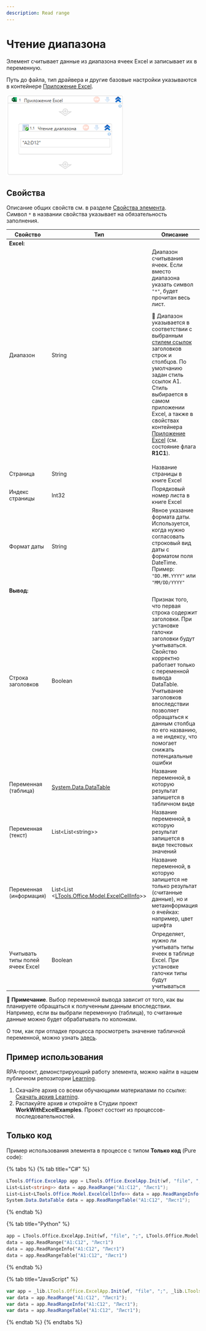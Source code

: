 ```yaml
---
description: Read range
---
```


# Чтение диапазона

Элемент считывает данные из диапазона ячеек Excel и записывает их в переменную.

Путь до файла, тип драйвера и другие базовые настройки указываются в контейнере [Приложение Excel](https://docs.primo-rpa.ru/primo-rpa/g_elements/el_basic/els_excel/el_excel_app).

![](<../../../.gitbook/assets1/WFReadRange.png>)

## Свойства
Описание общих свойств см. в разделе [Свойства элемента](https://docs.primo-rpa.ru/primo-rpa/primo-studio/process/elements#svoistva-elementa).\
Символ `*` в названии свойства указывает на обязательность заполнения.

| Свойство                | Тип                                              | Описание                                                          | Пример                |
| ----------------------- | ------------------------------------------------ | ----------------------------------------------------------------- | --------------------- |
| **Excel:**              |  |   |
| Диапазон                | String                                           | Диапазон считывания ячеек. Если вместо диапазона указать символ `"*"`, будет прочитан весь лист.<p></p>  <p>:small_blue_diamond: Диапазон указывается в соответствии с выбранным [стилем ссылок](https://learn.microsoft.com/ru-ru/office/troubleshoot/excel/numeric-columns-and-rows#more-information) заголовков строк и столбцов. По умолчанию задан стиль ссылок A1. Стиль выбирается в самом приложении Excel, а также в свойствах контейнера [Приложение Excel](https://docs.primo-rpa.ru/primo-rpa/g_elements/el_basic/els_excel/el_excel_app) (см. состояние флага **R1C1**). </p>   | `"A1:D12"` |
| Страница                | String                                           | Название страницы в книге Excel          | `"List1"`  |
| Индекс страницы         | Int32                                            | Порядковый номер листа в книге Excel     | `0`        |
| Формат даты             | String                                           | Явное указание формата даты. Используется, когда нужно согласовать строковый вид даты с форматом поля DateTime. Пример: `"DD.MM.YYYY"` или `"MM/DD/YYYY"`| `"DD.MM.YYYY"` |
| **Вывод:**             |  |   |              
| Строка заголовков       | Boolean                                          | Признак того, что первая строка содержит заголовки. При установке галочки заголовки будут учитываться. Свойство корректно работает только с переменной вывода DataTable. Учитывание заголовков впоследствии позволяет обращаться к данным столбца по его названию, а не индексу, что помогает снижать потенциальные ошибки |
| Переменная (таблица)    | [System.Data.DataTable](https://learn.microsoft.com/ru-ru/dotnet/api/system.data.datatable?view=net-8.0&viewFallbackFrom=net-4.6.1) | Название переменной, в которую результат запишется в табличном виде |
| Переменная (текст)      | List\<List\<string>>                             | Название переменной, в которую результат запишется в виде текстовых значений |
| Переменная (информация) | List\<List \<[LTools.Office.Model.ExcelCellInfo](https://docs.primo-rpa.ru/primo-rpa/g_elements/osnovnye-elementy/prilozhenie-excel/datatypes/excelcellinfo)>> | Название переменной, в которую запишется не только результат (считанные данные), но и метаинформация о ячейках: например, цвет шрифта |
| Учитывать типы полей ячеек Excel | Boolean                                 | Определяет, нужно ли учитывать типы ячеек в таблице Excel. При установке галочки типы будут учитываться |

:small_blue_diamond: **Примечание**. Выбор переменной вывода зависит от того, как вы планируете обращаться к полученным данным впоследствии. Например, если вы выбрали переменную (таблица), то считанные данные можно будет обрабатывать по колонкам. 

О том, как при отладке процесса просмотреть значение табличной переменной, можно узнать [здесь](https://docs.primo-rpa.ru/primo-rpa/primo-studio/process/debug#panel-vyvod). 

## Пример использования
RPA-проект, демонстрирующий работу элемента, можно найти в нашем публичном репозитории [Learning](https://github.com/PrimoRPA/Learning).

1. Скачайте архив со всеми обучающими материалами по ссылке: [Скачать архив Learning](https://github.com/PrimoRPA/Learning/archive/refs/heads/master.zip).
2. Распакуйте архив и откройте в Студии проект **WorkWithExcelExamples**. Проект состоит из процессов-последовательностей.


## Только код
Пример использования элемента в процессе с типом **Только код** (Pure code):

{% tabs %}
{% tab title="C#" %}
```csharp
LTools.Office.ExcelApp app = LTools.Office.ExcelApp.Init(wf, "file", ";", LTools.Office.Model.InteropTypes.DX);
List<List<string>> data = app.ReadRange("A1:C12", "Лист1");
List<List<LTools.Office.Model.ExcelCellInfo>> data = app.ReadRangeInfo("A1:C12", "Лист1");
System.Data.DataTable data = app.ReadRangeTable("A1:C12", "Лист1");
```
{% endtab %}

{% tab title="Python" %}
```python
app = LTools.Office.ExcelApp.Init(wf, "file", ";", LTools.Office.Model.InteropTypes.DX)
data = app.ReadRange("A1:C12", "Лист1")
data = app.ReadRangeInfo("A1:C12", "Лист1")
data = app.ReadRangeTable("A1:C12", "Лист1")
```
{% endtab %}

{% tab title="JavaScript" %}
```javascript
var app = _lib.LTools.Office.ExcelApp.Init(wf, "file", ";", _lib.LTools.Office.Model.InteropTypes.DX);
var data = app.ReadRange("A1:C12", "Лист1");
var data = app.ReadRangeInfo("A1:C12", "Лист1");
var data = app.ReadRangeTable("A1:C12", "Лист1");
```
{% endtab %}
{% endtabs %}
